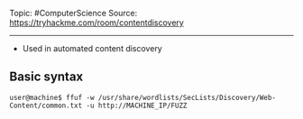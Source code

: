 Topic: #ComputerScience 
Source: https://tryhackme.com/room/contentdiscovery

---
- Used in automated content discovery

## Basic syntax
```
user@machine$ ffuf -w /usr/share/wordlists/SecLists/Discovery/Web-Content/common.txt -u http://MACHINE_IP/FUZZ
```
